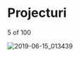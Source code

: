 # Projecturi

5 of 100 

![2019-06-15_013439](https://user-images.githubusercontent.com/46414243/59543851-d3aa2200-8f0d-11e9-8e80-ac22e3aa6f11.png)




